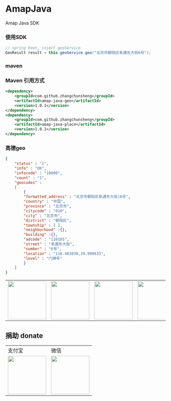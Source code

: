 # AmapJava
Amap Java SDK

### 使用SDK
```java
// spring boot, inject geoService
GeoResult result = this.geoService.geo("北京市朝阳区阜通东大街6号");
```

### maven
### Maven 引用方式
```xml
<dependency>
    <groupId>com.github.zhangchunsheng</groupId>
    <artifactId>amap-java-geo</artifactId>
    <version>1.0.1</version>
</dependency>
<dependency>
    <groupId>com.github.zhangchunsheng</groupId>
    <artifactId>amap-java-place</artifactId>
    <version>1.0.1</version>
</dependency>
```

### 高德geo
```json
{
    "status" : "1",
    "info" : "OK",
    "infocode" : "10000",
    "count" : "1",
    "geocodes" :
    [
        {
        "formatted_address" : "北京市朝阳区阜通东大街|6号",
        "country" : "中国",
        "province" : "北京市",
        "citycode" : "010",
        "city" : "北京市",
        "district" : "朝阳区",
        "township" : [ ],
        "neighborhood" :{},
        "building" :{},
        "adcode" : "110105",
        "street" : "阜通东大街",
        "number" : "6号",
        "location" : "116.483038,39.990633",
        "level" : "门牌号"
        }
    ]
}
```

<table border="0">
	<tbody>
		<tr>
			<td align="center" valign="middle">
				<a href="https://url.cn/5jVTRwI" target="_blank">
					<img height="120" src="https://wx4.sinaimg.cn/mw690/46b94231ly1ge0pvo2necj209l05kq3c.jpg">
				</a>
			</td>
			<td align="right" valign="middle">
				<img height="120" src="https://wx2.sinaimg.cn/mw690/46b94231ly1ge0po9ko70j20fk0fkjsc.jpg">
			</td>
			<td align="center" valign="middle">
				<a href="https://www.vultr.com/?ref=8546025-6G" target="_blank">
					<img height="120" src="https://wx3.sinaimg.cn/mw1024/46b94231ly1ge0p76k64bj206o06owev.jpg">
				</a>
			</td>
			<td align="center" valign="middle">
				<a href="https://www.aliyun.com/minisite/goods?userCode=tewwu0c8" target="_blank">
					<img height="120" src="https://img.alicdn.com/tfs/TB1Gc3zmAL0gK0jSZFxXXXWHVXa-259-194.jpg">
				</a>
			</td>
		</tr>
	</tbody>
</table>

## 捐助 donate

<table border="0">
	<tbody>
	    <tr>
	        <td>支付宝</td>
	        <td>微信</td>
	    </tr>
		<tr>
			<td align="left" valign="middle">
                <img height="120" src="https://wx4.sinaimg.cn/mw690/46b94231ly1ge0okee0fej20ec0e6gp3.jpg">
			</td>
			<td align="center" valign="middle">
				<img height="120" src="https://wx4.sinaimg.cn/mw690/46b94231ly1ge0okecldyj20e80e8n0c.jpg">
			</td>
		</tr>
	</tbody>
</table>